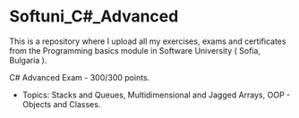 # Softuni_C#_Advanced
This is a repository where I upload all my exercises, exams and certificates from the Programming basics module in Software University ( Sofia, Bulgaria ).

C# Advanced Exam - 300/300 points.

- Topics: Stacks and Queues, Multidimensional and Jagged Arrays, OOP - Objects and Classes.
